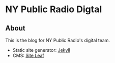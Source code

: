 # NY Public Radio Digtal

## About
This is the blog for NY Public Radio's digital team.

* Static site generator: [Jekyll](https://jekyllrb.com)
* CMS: [Site Leaf](https://www.siteleaf.com)
